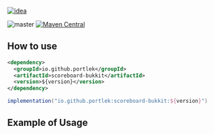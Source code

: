 [![idea](https://www.elegantobjects.org/intellij-idea.svg)](https://www.jetbrains.com/idea/)

![master](https://github.com/portlek/scoreboard/workflows/build/badge.svg)
[![Maven Central](https://img.shields.io/maven-central/v/io.github.portlek/scoreboard-common?label=version)](https://repo1.maven.org/maven2/io/github/portlek/scoreboard-common/)

## How to use

```xml
<dependency>
  <groupId>io.github.portlek</groupId>
  <artifactId>scoreboard-bukkit</artifactId>
  <version>${version}</version>
</dependency>
```

```groovy
implementation("io.github.portlek:scoreboard-bukkit:${version}")
```

## Example of Usage

```java

```
